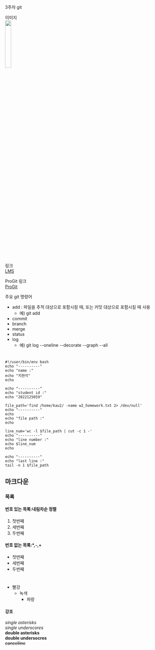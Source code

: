 3주차 git   

이미지   
<img width="20%" src="https://user-images.githubusercontent.com/127402491/227458056-1b983520-c848-4844-9025-ffdf2456d70c.PNG"/>   

링크   
[LMS](https://lms.kau.ac.kr/login.php)      

ProGit 링크   
[ProGit](https://git-scm.com/book/ko/v2)   

주요 git 명령어   
- add : 파일을 추적 대상으로 포함시킬 때, 또는 커밋 대상으로 포함시킬 때 사용
  - 예) git add
- commit
- branch
- merge
- status
- log
  - 예) git log --oneline --decorate --graph --all
#   
```   
#!/user/bin/env bash   
echo "----------"   
echo "name :"   
echo "지현석"   
echo   
   
echo "----------"   
echo "student id :"   
echo "2022125059"   
   
file_path='find /home/kau2/ -name w2_homework.txt 2> /dev/null'   
echo "----------"   
echo   
echo "file path :"   
echo   
   
line_num='wc -l $file_path | cut -c 1 -'   
echo "----------"   
echo "line number :"   
echo $line_num   
echo   

echo "----------"   
echo "last line :"   
tail -n 1 $file_path   
```   

## 마크다운   
### 목록   
#### 번호 있는 목록:내림차순 정렬   
1. 첫번째   
2. 세번째   
3. 두번째   
#### 번호 없는 목록:*,-,+   
- 첫번째   
- 세번째   
- 두번째   
#       
- 빨강         
  - 녹색
    - 파랑 

#### 강조   
*single asterisks*   
_single underscores_   
**double asterisks**   
__double undersocres__   
~~cancelline~~   



